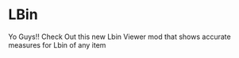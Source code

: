 # LBin
Yo Guys!! Check Out this new Lbin Viewer mod that shows accurate measures for Lbin of any item
